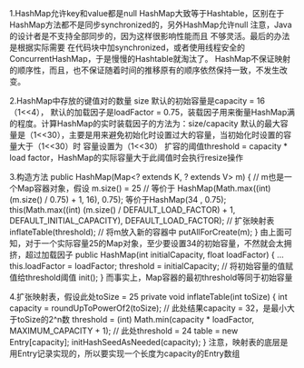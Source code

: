 1.HashMap允许key和value都是null
  HashMap大致等于Hashtable，区别在于HashMap方法都不是同步synchronized的，另外HashMap允许null
    注意，Java的设计者是不支持全部同步的，因为这样很影响性能而且 不够灵活。最后的办法是根据实际需要
    在代码块中加synchronized，或者使用线程安全的ConcurrentHashMap，于是慢慢的Hashtable就淘汰了。
  HashMap不保证映射的顺序性，而且，也不保证随着时间的推移原有的顺序依然保持一致，不发生改变。


2.HashMap中存放的键值对的数量 size
  默认的初始容量是capacity = 16（1<<4），
  默认的加载因子是loadFactor = 0.75，装载因子用来衡量HashMap满的程度。计算HashMap的实时装载因子的方法为：size/capacity
  默认的最大容量是（1<<30），主要是用来避免初始化时设置过大的容量，当初始化时设置的容量大于（1<<30）时
    容量设置为（1<<30）
  扩容的阈值threshold = capacity * load factor，HashMap的实际容量大于此阈值时会执行resize操作


3.构造方法
    public HashMap(Map<? extends K, ? extends V> m) {	// m也是一个Map容器对象，假设 m.size() = 25
	// 等价于 HashMap(Math.max((int) (m.size() / 0.75) + 1, 16), 0.75); 等价于HashMap(34 , 0.75);
        this(Math.max((int) (m.size() / DEFAULT_LOAD_FACTOR) + 1, DEFAULT_INITIAL_CAPACITY), DEFAULT_LOAD_FACTOR);
	// 扩张映射表
        inflateTable(threshold);
	// 将m放入新的容器中
        putAllForCreate(m);
    }
  由上面可知，对于一个实际容量25的Map对象，至少要设置34的初始容量，不然就会太拥挤，超过加载因子
    public HashMap(int initialCapacity, float loadFactor) {
        ...
        this.loadFactor = loadFactor;
        threshold = initialCapacity; 	// 将初始容量的值赋值给threshold阈值
        init();
    }
  而事实上，Map容器的最初threshold等同于初始容量


4.扩张映射表，假设此处toSize = 25
    private void inflateTable(int toSize) {
        int capacity = roundUpToPowerOf2(toSize);			// 此处结果capacity = 32，是最小大于toSize的2^n数
        threshold = (int) Math.min(capacity * loadFactor, MAXIMUM_CAPACITY + 1);	// 此处threshold = 24
        table = new Entry[capacity];
        initHashSeedAsNeeded(capacity);
    }
  注意，映射表的底层是用Entry记录实现的，所以要实现一个长度为capacity的Entry数组


